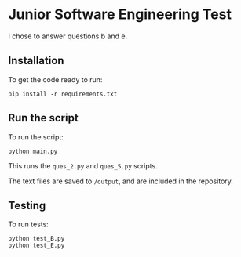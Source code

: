 # Junior Software Engineering Test
I chose to answer questions b and e.

## Installation
To get the code ready to run:
```
pip install -r requirements.txt
```
## Run the script
To run the script:
```
python main.py
```
This runs the `ques_2.py` and `ques_5.py` scripts.

The text files are saved to `/output`, and are included in the repository.

## Testing
To run tests:
```
python test_B.py
python test_E.py
```
